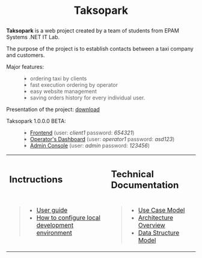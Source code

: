 <h1><p align='center'>Taksopark</p></h1>

<p><strong>Taksopark</strong> is a web project created by a team of students from EPAM Systems .NET IT Lab.</p>

<p>The purpose of the project is to establish contacts between a taxi company and customers.</p>

<p>Major features:</p>

<ul>
<blockquote><li>ordering taxi by clients</li>
<li>fast execution ordering by operator</li>
<li>easy website management</li>
<li>saving orders history for every individual user.</li>
</ul></blockquote>

<p>Presentation of the project: <a href='https://code.google.com/p/taksopark/source/browse/trunk/Presentation/Presentation(A-Team).pptx'>download</a></p>

<p>Taksopark 1.0.0.0 BETA:</p>

<ul>
<blockquote><li><a href='http://orest92-001-site1.myasp.net/'>Frontend</a> (user: <font color='#444444'><i>client1</i></font>  password: <font color='#444444'><i>654321</i></font>)</li>
<li><a href='http://orest92k-001-site1.myasp.net/WebForms/LogOn.aspx'>Operator's Dashboard</a> (user: <font color='#444444'><i>operator1</i></font>  password: <font color='#444444'><i>asd123</i></font>)</li>
<li><a href='http://orest92k-001-site1.myasp.net/WebForms/LogOn.aspx'>Admin Console</a> (user: <font color='#444444'><i>admin</i></font>  password: <font color='#444444'><i>123456</i></font>)</li>
</ul></blockquote>


<table>
<tr>
<blockquote><td><h2>Inctructions</h2></td>
<td><h2>Technical Documentation</h2></td>
</tr>
<tr>
<td valign='top'>
<blockquote><ul><li><a href='https://code.google.com/p/taksopark/wiki/InstructionForReviewers'>User guide</a></li>
<li><a href='https://code.google.com/p/taksopark/wiki/InstructionsForConfiguration'>How to configure local development environment</a></li>
</blockquote><blockquote></ul>
</blockquote></td></blockquote>

<blockquote><td>
<blockquote><ul><li><a href='https://code.google.com/p/taksopark/wiki/UseCaseDiagram'>Use Case Model</a></li>
<li><a href='https://code.google.com/p/taksopark/wiki/Architecture_Overview'>Architecture Overview</a></li>
<li><a href='https://code.google.com/p/taksopark/wiki/DatabaseModel'>Data Structure Model</a></li>
</ul>
</blockquote></td>
</tr></blockquote>

</table>